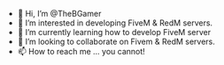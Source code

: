 - 👋 Hi, I’m @TheBGamer
- 👀 I’m interested in developing FiveM & RedM servers.
- 🌱 I’m currently learning how to develop FiveM server
- 💞️ I’m looking to collaborate on Fivem & RedM servers.
- 📫 How to reach me ... you cannot!
